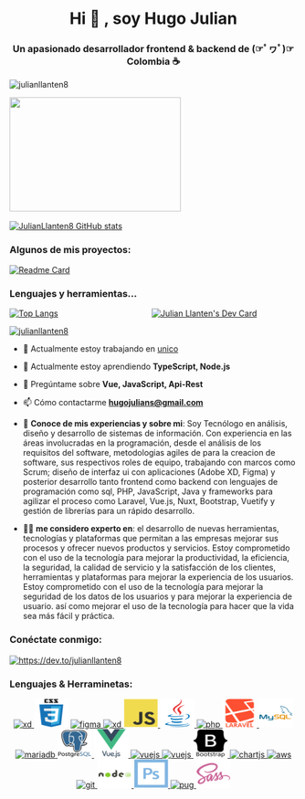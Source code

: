 <h1 align="center">Hi 👋 , soy Hugo Julian</h1>
<h3 align="center">Un apasionado desarrollador frontend & backend de (☞ﾟヮﾟ)☞ Colombia ☕</h3>

<p align="left">
  <img src="https://komarev.com/ghpvc/?username=julianllanten8&label=Profile%20views&color=0e75b6&style=flat" alt="julianllanten8" />
</p>

<img src="https://64.media.tumblr.com/75afa8499b6b2df853ba3b8b47881ac5/tumblr_n848nwJCgn1tqptlzo2_500.gifv" height="200" width="300">

[![JulianLlanten8 GitHub stats](https://github-readme-stats.vercel.app/api?username=JulianLlanten8&show_icons=true&theme=onedark&locale=es)](https://github.com/JulianLlanten8/github-readme-stats)

### Algunos de mis proyectos:
[![Readme Card](https://github-readme-stats.vercel.app/api/pin/?username=https-github-com-JLlanten8&repo=rick-and-morty&theme=onedark&locale=es)](https://github.com/https-github-com-JLlanten8/rick-and-morty)


### Lenguajes y herramientas...
[![Top Langs](https://github-readme-stats.vercel.app/api/top-langs/?username=JulianLlanten8&exclude_repo=frontendLibros&hide=less,scss&langs_count=8&theme=onedark&locale=es)](https://github.com/JulianLlanten8)
<a style="margin-left: 10rem;" href="https://app.daily.dev/Julianllanten8"><img src="https://api.daily.dev/devcards/e8ffd72fa4b943ba8ee46e2d9d03f600.png?r=nxg" width="300" alt="Julian Llanten's Dev Card"/></a>


<p align="left">
  <a href="https://github.com/ryo-ma/github-profile-trophy">
    <img src="https://github-profile-trophy.vercel.app/?username=julianllanten8&theme=onedark" alt="julianllanten8"/>
  </a>
</p>

- 🔭 Actualmente estoy trabajando en [unico](https://unico.com.co)

- 🌱 Actualmente estoy aprendiendo **TypeScript, Node.js**

- 💬 Pregúntame sobre **Vue, JavaScript, Api-Rest**

- 📫 Cómo contactarme **hugojulians@gmail.com**

- 📄 **Conoce de mis experiencias y sobre mi**: Soy Tecnólogo en análisis, diseño y desarrollo de sistemas de información. Con experiencia en las áreas involucradas en la programación, desde el análisis de los requisitos del software, metodologias agiles de para la creacion de software, sus respectivos roles de equipo, trabajando con marcos como Scrum; diseño de interfaz  ui con aplicaciones (Adobe XD, Figma) y posterior desarrollo tanto frontend como backend con lenguajes de programación como sql, PHP, JavaScript, Java y frameworks para agilizar el proceso como Laravel, Vue.js, Nuxt, Bootstrap, Vuetify y gestión de librerías para un rápido desarrollo.
- 👩‍💻 **me considero experto en**: el desarrollo de nuevas herramientas, tecnologías y plataformas que permitan a las empresas mejorar sus procesos y ofrecer nuevos productos y servicios. Estoy comprometido con el uso de la tecnología para mejorar la productividad, la eficiencia, la seguridad, la calidad de servicio y la satisfacción de los clientes, herramientas y plataformas para mejorar la experiencia de los usuarios. Estoy comprometido con el uso de la tecnología para mejorar la seguridad de los datos de los usuarios y para mejorar la experiencia de usuario. así como mejorar el uso de la tecnología para hacer que la vida sea más fácil y práctica.

<h3 align="left">Conéctate conmigo:</h3>

<p align="left">
  <a href="https://dev.to/https://dev.to/julianllanten8" target="blank">
    <img align="center" src="https://raw.githubusercontent.com/rahuldkjain/github-profile-readme-generator/master/src/images/icons/Social/devto.svg" alt="https://dev.to/julianllanten8" height="50" width="60" />
  </a>
</p>

<h3 align="left">Lenguajes & Herraminetas:</h3>

<p align="center">
  <a href="https://www.w3.org/html/" target="_blank" rel="noreferrer">
    <img src="https://cdn.worldvectorlogo.com/logos/html-1.svg" alt="xd" width="60" height="50"/>
  </a>

  <a href="https://www.w3schools.com/css/" target="_blank" rel="noreferrer">
    <img src="https://raw.githubusercontent.com/devicons/devicon/master/icons/css3/css3-original-wordmark.svg" alt="css3"   width="60" height="50"/></a>
    
  <a href="https://www.figma.com/" target="_blank" rel="noreferrer">
    <img src="https://cdn.worldvectorlogo.com/logos/figma-5.svg" alt="figma" width="60" height="50"/>
  </a> 
  
  <a href="https://www.adobe.com/products/xd.html" target="_blank" rel="noreferrer">
    <img src="https://cdn.worldvectorlogo.com/logos/adobe-xd-1.svg" alt="xd" width="60" height="50"/>
  </a>

  <a href="https://developer.mozilla.org/en-US/docs/Web/JavaScript" target="_blank" rel=" noreferrer">
    <img src="https://raw.githubusercontent.com/devicons/devicon/master/icons/javascript/javascript-original.svg" alt="javascript" width="60" height="50"/> 
  </a> 

  <a href="https://www.java.com" target="_blank" rel="noreferrer"> 
    <img src="https://raw.githubusercontent.com/devicons/devicon/master/icons/java/java-original.svg" alt="java" width="60" height="50"/> 
  </a> 
  
  <a href="https://www.php.net" target="_blank" rel="noreferrer">
    <img src="https://cdn.worldvectorlogo.com/logos/php-1.svg" alt="php" width="60" height="50"/> 
  </a> 
  
  <a href="https://laravel.com/" target="_blank" rel="noreferrer">
    <img src="https://raw.githubusercontent.com/devicons/devicon/master/icons/laravel/laravel-plain-wordmark.svg" alt="laravel" width="60" height="50"/> 
  </a> 
  
  <a href="https://www.mysql.com/" target="_blank" rel="noreferrer">
    <img src="https://raw.githubusercontent.com/devicons/devicon/master/icons/mysql/mysql-original-wordmark.svg" alt="mysql" width="60" height="50"/>
  </a>

  <a href="https://mariadb.org/" target="_ blank" rel="noreferrer"> 
    <img src="https://www.vectorlogo.zone/logos/mariadb/mariadb-icon.svg" alt="mariadb" width="60" height="50"/> 
  </a>
  
  <a href="https://www.postgresql.org" target="_blank" rel="noreferrer" >
    <img src="https://raw.githubusercontent.com/devicons/devicon/master/icons/postgresql/postgresql-original-wordmark.svg" alt="postgresql" width="60" height="50"/>
  </a>
  
  <a href="https://vuejs.org/" target="_blank" rel="noreferrer">
    <img src="https://raw.githubusercontent.com/devicons/devicon/master/icons/vuejs/vuejs-original-wordmark.svg" alt="vuejs" width="60" height="50"/>
  </a>
  
  <a href="https://vuetifyjs.com/en/" target="_blank" rel="noreferrer">
    <img src="https://cdn.worldvectorlogo.com/logos/vuetify.svg" alt="vuejs" width="60" height="50"/>
  </a>

  <a href="https://legacy.reactjs.org/" target="_blank" rel="noreferrer">
    <img src="https://cdn.worldvectorlogo.com/logos/react-2.svg" alt="vuejs" width="60" height="50"/>
  </a>

  <a href="https://getbootstrap.com" target="_blank" rel="noreferrer">
    <img src="https://raw.githubusercontent.com/devicons/devicon/master/icons/bootstrap/bootstrap-plain-wordmark.svg"   alt="bootstrap" width="60" height="50"/>
  </a>
  
  <a href="https://www.chartjs.org" target="_blank" rel="noreferrer">
    <img src="https://www.chartjs.org/media/logo-title.svg" alt="chartjs" width="60" height="50"/>
  </a>
  
  <a href="https://aws.amazon.com" target="_blank" rel="noreferrer"> 
    <img src="https://cdn.worldvectorlogo.com/logos/amazon-web-services.svg" alt="aws" width="60" height="50"/>
  </a>

  <a href="https://git-scm.com/" target="_blank" rel="noreferrer"> 
    <img src="https://www.vectorlogo.zone/logos/git-scm/git-scm-icon.svg" alt="git" width="60" height="50"/>
  </a>
  
  <a href="https://nodejs.org" target="_blank" rel="noreferrer">
    <img src="https://raw.githubusercontent.com/devicons/devicon/master/icons/nodejs/nodejs-original-wordmark.svg" alt="nodejs" width="60" height="50"/>
  </a>
  
  <a href="https://www.photoshop.com/en" target="_blank" rel=" noreferrer">
    <img src="https://raw.githubusercontent.com/devicons/devicon/master/icons/photoshop/photoshop-line.svg" alt="photoshop" width="60" height="50"/>
  </a>

  <a href="https://pugjs.org" target="_blank" rel="noreferrer">
    <img src="https://cdn.worldvectorlogo.com/logos/pug.svg" alt="pug" width="60" height="50"/>
  </a>
  
  <a href="https://sass-lang.com" target="_blank" rel="noreferrer">
    <img src="https://raw.githubusercontent.com/devicons/devicon/master/icons/sass/sass-original.svg" alt="sass" width="60" height="50"/>
  </a>
</p>
